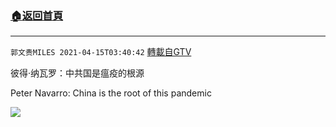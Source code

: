 ﻿###  [:house:返回首頁](https://github.com/ourhimalayas/txt)
---

`郭文贵MILES 2021-04-15T03:40:42` [轉載自GTV](https://gtv.org/web/#/UserInfo/5e596957357cc612d35a8044)

彼得·纳瓦罗：中共国是瘟疫的根源

Peter Navarro: China is the root of this pandemic

[![](https://filegroup.gtv.org/cdn-cgi/image/width=600/https://filegroup.gtv.org/group7/web/20210415/03/40/0/a0c55ebdc744c1144a203f00e6acd847.jpg)](https://filegroup.gtv.org/group7/web/20210415/03/40/0/45da9cd5936bf24aa0d87d33fc34efec.mp4)